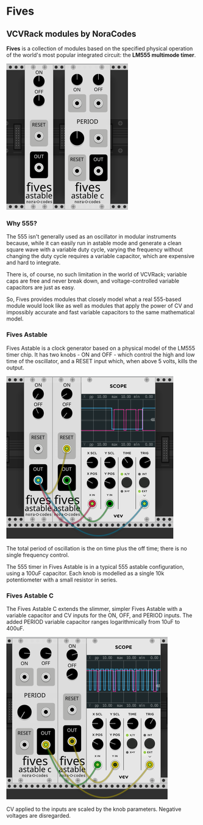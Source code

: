# Fives
## VCVRack modules by NoraCodes

**Fives** is a collection of modules based on the specified physical operation of the
world's most popular integrated circuit: the **LM555 multimode timer**.

![The Fives Astable and Fives Astable C next to each other.](res/lineup.png)

### Why 555?

The 555 isn't generally used as an oscillator in modular instruments because, while it can
easily run in astable mode and generate a clean square wave with a variable duty cycle,
varying the frequency without changing the duty cycle requires a variable
capacitor, which are expensive and hard to integrate.

There is, of course, no such limitation in the world of VCVRack; variable caps are free and
never break down, and voltage-controlled variable capacitors are just as easy.

So, Fives provides modules that closely model what a real 555-based module would look like
as well as modules that apply the power of CV and impossibly accurate and fast variable
capacitors to the same mathematical model.

### Fives Astable

Fives Astable is a clock generator based on a physical model of the LM555 timer chip.
It has two knobs - ON and OFF - which control the high and low time of the oscillator,
and a RESET input which, when above 5 volts, kills the output.

![Two Fives Astable modules, one resetting the other.](res/astable-sample.png)

The total period of oscillation is the on time plus the off time; there is no single
frequency control.

The 555 timer in Fives Astable is in a typical 555 astable configuration,
using a 100uF capacitor.
Each knob is modelled as a single 10k potentiometer with a small resistor in series.

### Fives Astable C

The Fives Astable C extends the slimmer, simpler Fives Astable with a variable capacitor
and CV inputs for the ON, OFF, and PERIOD inputs. The added PERIOD variable capacitor
ranges logarithmically from 10uF to 400uF.

![A Fives Astable C and a Fives Astable, showing the use of the PERIOD parameter.](res/astable-c-sample.png)

CV applied to the inputs are scaled by the knob parameters.
Negative voltages are disregarded. 

